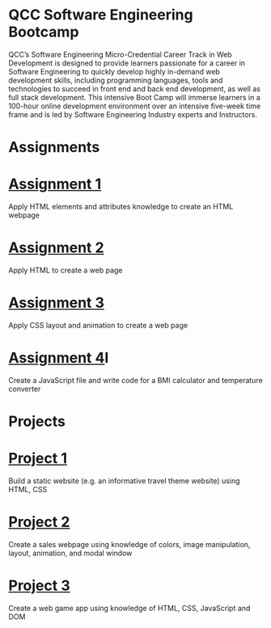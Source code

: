 # QCC Software Engineering Bootcamp
QCC’s Software Engineering Micro-Credential Career Track in Web Development is designed to provide learners passionate for a career in Software Engineering to quickly develop highly in-demand web development skills, including programming languages, tools and technologies to succeed in front end and back end development, as well as full stack development. This intensive Boot Camp will immerse learners in a 100-hour online development environment over an intensive five-week time frame and is led by Software Engineering Industry experts and Instructors.

# Assignments

# [Assignment 1](https://perkinsgianni.github.io/Assignment1.html)
Apply HTML elements and attributes knowledge to create an HTML webpage

# [Assignment 2](https://perkinsgianni.github.io/Assignment2.html)
Apply HTML to create a web page

# [Assignment 3](https://perkinsgianni.github.io/Assignment3.html)
Apply CSS layout and animation to create a web page

# [Assignment 4](https://perkinsgianni.github.io/Assignment4.html)l
Create a JavaScript file and write code for a BMI calculator and temperature converter

# Projects

# [Project 1](https://perkinsgianni.github.io/Project1/)
Build a static website (e.g. an informative travel theme website) using HTML, CSS

# [Project 2](https://perkinsgianni.github.io/Project2/SalesWebpage.html)
Create a sales webpage using knowledge of colors, image manipulation, layout, animation, and modal window

# [Project 3](https://perkinsgianni.github.io/Project3/)
Create a web game app using knowledge of HTML, CSS, JavaScript and DOM
